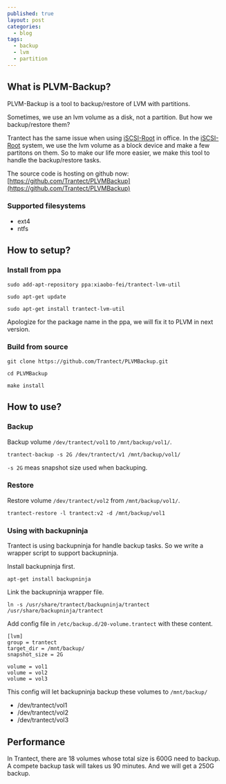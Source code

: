 ```yaml
---
published: true
layout: post
categories:
  - blog
tags:
  - backup
  - lvm
  - partition
---
```

## What is PLVM-Backup?
PLVM-Backup is a tool to backup/restore of LVM with partitions.

Sometimes, we use an lvm volume as a disk, not a partition. But how we backup/restore them?

Trantect has the same issue when using [iSCSI-Root](/blog/2013/05/20/iSCSI-Root/) in office. In the [iSCSI-Root](/blog/2013/05/20/iSCSI-Root/) system, we use the lvm volume as a block device and make a few partitons on them.
So to make our life more easier, we make this tool to handle the backup/restore tasks.

The source code is hosting on github now: [https://github.com/Trantect/PLVMBackup](https://github.com/Trantect/PLVMBackup)

### Supported filesystems

* ext4
* ntfs

## How to setup?
### Install from ppa

```
sudo add-apt-repository ppa:xiaobo-fei/trantect-lvm-util
```

```
sudo apt-get update
```

```
sudo apt-get install trantect-lvm-util
```

Apologize for the package name in the ppa, we will fix it to PLVM in next version.

### Build from source

```
git clone https://github.com/Trantect/PLVMBackup.git
```

```
cd PLVMBackup
```

```
make install
```

## How to use?
### Backup
Backup volume `/dev/trantect/vol1` to `/mnt/backup/vol1/`.

```
trantect-backup -s 2G /dev/trantect/v1 /mnt/backup/vol1/
```

`-s 2G` meas snapshot size used when backuping.

### Restore
Restore volume `/dev/trantect/vol2` from `/mnt/backup/vol1/`.

```
trantect-restore -l trantect:v2 -d /mnt/backup/vol1
```

### Using with backupninja
Trantect is using backupninja for handle backup tasks. So we write a wrapper script to support backupninja.

Install backupninja first.

```
apt-get install backupninja
```

Link the backupninja wrapper file.

```
ln -s /usr/share/trantect/backupninja/trantect /usr/share/backupninja/trantect
```

Add config file in `/etc/backup.d/20-volume.trantect` with these content.

<pre><code>[lvm]
group = trantect
target_dir = /mnt/backup/
snapshot_size = 2G

volume = vol1
volume = vol2
volume = vol3</code></pre>

This config will let backupninja backup these volumes to `/mnt/backup/`
* /dev/trantect/vol1
* /dev/trantect/vol2
* /dev/trantect/vol3

## Performance
In Trantect, there are 18 volumes whose total size is 600G need to backup. A compete backup task will takes us 90 minutes. And we will get a 250G backup.
